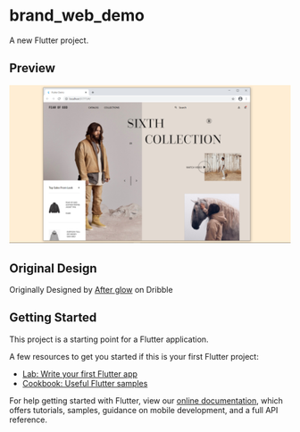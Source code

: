 # brand_web_demo

A new Flutter project.

## Preview

![alt text](https://github.com/GabbyOwusu/flutter_web_demo_2/blob/main/images/Screenshot%20(9).png)

## Original Design

Originally Designed by [After glow](https://dribbble.com/shots/13625410-Fear-Of-God-Collection/attachments/5230038?mode=media) on Dribble

## Getting Started

This project is a starting point for a Flutter application.

A few resources to get you started if this is your first Flutter project:

- [Lab: Write your first Flutter app](https://flutter.dev/docs/get-started/codelab)
- [Cookbook: Useful Flutter samples](https://flutter.dev/docs/cookbook)

For help getting started with Flutter, view our
[online documentation](https://flutter.dev/docs), which offers tutorials,
samples, guidance on mobile development, and a full API reference.
